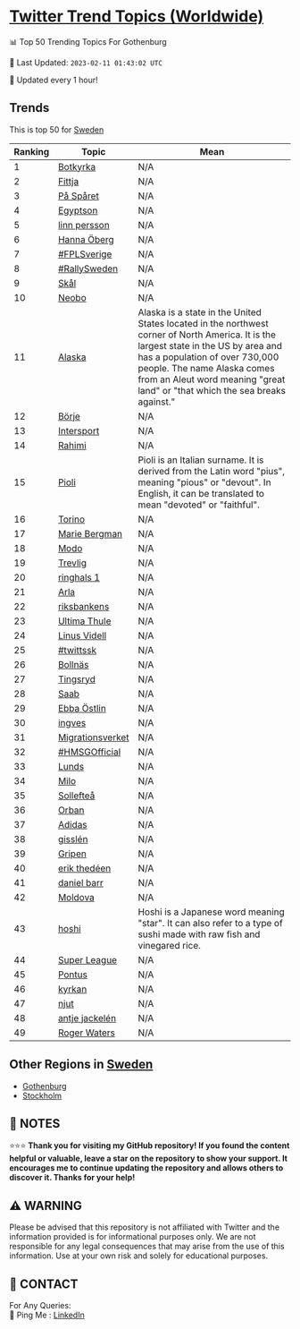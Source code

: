 [Twitter Trend Topics (Worldwide)](https://github.com/ErcinDedeoglu/Twitter-Trend-Topics)
==========


📊 Top 50 Trending Topics For Gothenburg

📆 Last Updated: `2023-02-11 01:43:02 UTC`

🔧 Updated every 1 hour!


## Trends

This is top 50 for [Sweden](</Sweden>)

| Ranking | Topic | Mean |
| ------- | ------------ | ------------ |
| 1 | [Botkyrka](http://twitter.com/search?q=Botkyrka) | N/A |
| 2 | [Fittja](http://twitter.com/search?q=Fittja) | N/A |
| 3 | [På Spåret](http://twitter.com/search?q=P%c3%a5+Sp%c3%a5ret) | N/A |
| 4 | [Egyptson](http://twitter.com/search?q=Egyptson) | N/A |
| 5 | [linn persson](http://twitter.com/search?q=linn+persson) | N/A |
| 6 | [Hanna Öberg](http://twitter.com/search?q=Hanna+%c3%96berg) | N/A |
| 7 | [#FPLSverige](http://twitter.com/search?q=%23FPLSverige) | N/A |
| 8 | [#RallySweden](http://twitter.com/search?q=%23RallySweden) | N/A |
| 9 | [Skål](http://twitter.com/search?q=Sk%c3%a5l) | N/A |
| 10 | [Neobo](http://twitter.com/search?q=Neobo) | N/A |
| 11 | [Alaska](http://twitter.com/search?q=Alaska) | Alaska is a state in the United States located in the northwest corner of North America. It is the largest state in the US by area and has a population of over 730,000 people. The name Alaska comes from an Aleut word meaning "great land" or "that which the sea breaks against." |
| 12 | [Börje](http://twitter.com/search?q=B%c3%b6rje) | N/A |
| 13 | [Intersport](http://twitter.com/search?q=Intersport) | N/A |
| 14 | [Rahimi](http://twitter.com/search?q=Rahimi) | N/A |
| 15 | [Pioli](http://twitter.com/search?q=Pioli) | Pioli is an Italian surname. It is derived from the Latin word "pius", meaning "pious" or "devout". In English, it can be translated to mean "devoted" or "faithful". |
| 16 | [Torino](http://twitter.com/search?q=Torino) | N/A |
| 17 | [Marie Bergman](http://twitter.com/search?q=Marie+Bergman) | N/A |
| 18 | [Modo](http://twitter.com/search?q=Modo) | N/A |
| 19 | [Trevlig](http://twitter.com/search?q=Trevlig) | N/A |
| 20 | [ringhals 1](http://twitter.com/search?q=ringhals+1) | N/A |
| 21 | [Arla](http://twitter.com/search?q=Arla) | N/A |
| 22 | [riksbankens](http://twitter.com/search?q=riksbankens) | N/A |
| 23 | [Ultima Thule](http://twitter.com/search?q=Ultima+Thule) | N/A |
| 24 | [Linus Videll](http://twitter.com/search?q=Linus+Videll) | N/A |
| 25 | [#twittssk](http://twitter.com/search?q=%23twittssk) | N/A |
| 26 | [Bollnäs](http://twitter.com/search?q=Bolln%c3%a4s) | N/A |
| 27 | [Tingsryd](http://twitter.com/search?q=Tingsryd) | N/A |
| 28 | [Saab](http://twitter.com/search?q=Saab) | N/A |
| 29 | [Ebba Östlin](http://twitter.com/search?q=Ebba+%c3%96stlin) | N/A |
| 30 | [ingves](http://twitter.com/search?q=ingves) | N/A |
| 31 | [Migrationsverket](http://twitter.com/search?q=Migrationsverket) | N/A |
| 32 | [#HMSGOfficial](http://twitter.com/search?q=%23HMSGOfficial) | N/A |
| 33 | [Lunds](http://twitter.com/search?q=Lunds) | N/A |
| 34 | [Milo](http://twitter.com/search?q=Milo) | N/A |
| 35 | [Sollefteå](http://twitter.com/search?q=Sollefte%c3%a5) | N/A |
| 36 | [Orban](http://twitter.com/search?q=Orban) | N/A |
| 37 | [Adidas](http://twitter.com/search?q=Adidas) | N/A |
| 38 | [gisslén](http://twitter.com/search?q=gissl%c3%a9n) | N/A |
| 39 | [Gripen](http://twitter.com/search?q=Gripen) | N/A |
| 40 | [erik thedéen](http://twitter.com/search?q=erik+thed%c3%a9en) | N/A |
| 41 | [daniel barr](http://twitter.com/search?q=daniel+barr) | N/A |
| 42 | [Moldova](http://twitter.com/search?q=Moldova) | N/A |
| 43 | [hoshi](http://twitter.com/search?q=hoshi) | Hoshi is a Japanese word meaning "star". It can also refer to a type of sushi made with raw fish and vinegared rice. |
| 44 | [Super League](http://twitter.com/search?q=Super+League) | N/A |
| 45 | [Pontus](http://twitter.com/search?q=Pontus) | N/A |
| 46 | [kyrkan](http://twitter.com/search?q=kyrkan) | N/A |
| 47 | [njut](http://twitter.com/search?q=njut) | N/A |
| 48 | [antje jackelén](http://twitter.com/search?q=antje+jackel%c3%a9n) | N/A |
| 49 | [Roger Waters](http://twitter.com/search?q=Roger+Waters) | N/A |



## Other Regions in [Sweden](</Sweden>)

* [Gothenburg](</Sweden/Gothenburg.md>)
* [Stockholm](</Sweden/Stockholm.md>)



## 📝 NOTES

⭐⭐⭐ **Thank you for visiting my GitHub repository! If you found the content helpful or valuable, leave a star on the repository to show your support. It encourages me to continue updating the repository and allows others to discover it. Thanks for your help!**


## ⚠️ WARNING

Please be advised that this repository is not affiliated with Twitter and the information provided is for informational purposes only. We are not responsible for any legal consequences that may arise from the use of this information. Use at your own risk and solely for educational purposes.


## 📨 CONTACT

 For Any Queries:  
            🏓 Ping Me : [LinkedIn](https://www.linkedin.com/in/ercindedeoglu/)
